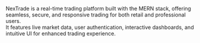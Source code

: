 NexTrade is a real-time trading platform built with the MERN stack, offering seamless, secure, and responsive trading for both retail and professional users.<br>
It features live market data, user authentication, interactive dashboards, and intuitive UI for enhanced trading experience.
